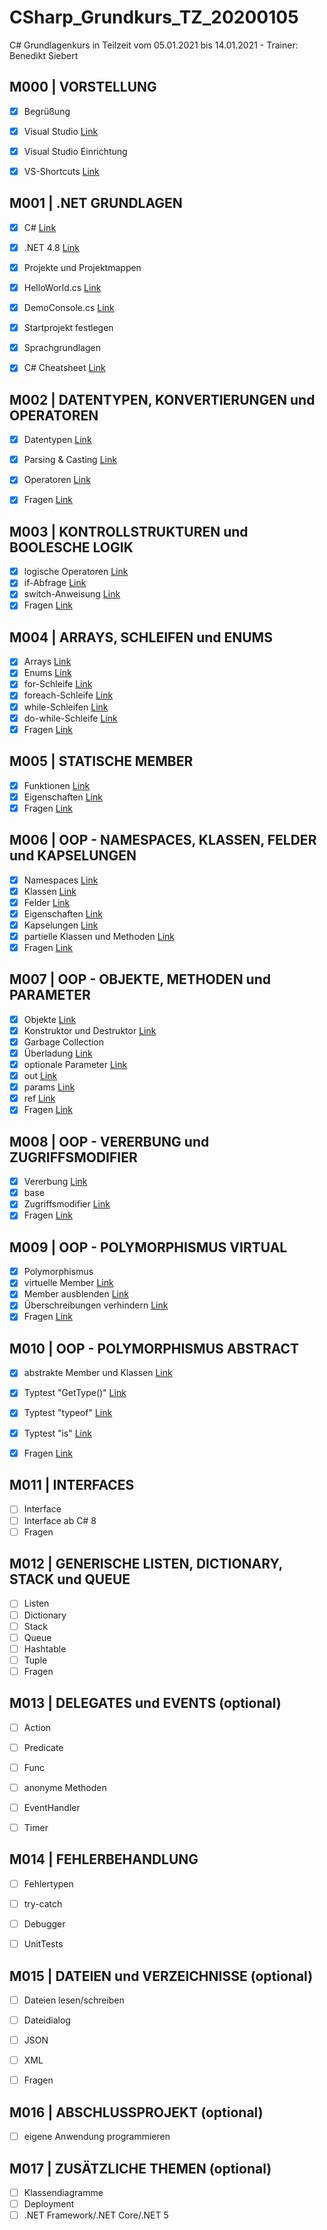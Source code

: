 # CSharp_Grundkurs_TZ_20200105
 C# Grundlagenkurs in Teilzeit vom 05.01.2021 bis 14.01.2021 - Trainer: Benedikt Siebert

## M000 | VORSTELLUNG

- [x] Begrüßung
- [x] Visual Studio [Link](https://visualstudio.microsoft.com/de/)
- [x] Visual Studio Einrichtung
- [x] VS-Shortcuts [Link](VS-SHORTCUTS.md)


## M001 | .NET GRUNDLAGEN
- [x] C# [Link](https://docs.microsoft.com/de-de/dotnet/csharp/)
- [x] .NET 4.8 [Link](https://docs.microsoft.com/de-de/dotnet/api/?view=netframework-4.8)
- [x] Projekte und Projektmappen
- [x] HelloWorld.cs [Link](Uebungen/Modul001_01_HelloWorld/Program.cs)
- [x] DemoConsole.cs [Link](Uebungen/Modul001_02_DemoConsole/Program.cs)
- [x] Startprojekt festlegen
- [x] Sprachgrundlagen
- [x] C# Cheatsheet [Link](CSHARP-CHEATSHEET.md)


## M002 | DATENTYPEN, KONVERTIERUNGEN und OPERATOREN
- [x] Datentypen  [Link](Uebungen/Modul002_01_Datentypen/Program.cs) 
- [x] Parsing & Casting  [Link](Uebungen/Modul002_02_ParsingCasting/Program.cs) 
- [x] Operatoren  [Link](Uebungen/Modul002_03_Operatoren/Program.cs) 
- [x] Fragen  [Link](Uebungen/Modul002_Fragen/Program.cs) 
      

## M003 | KONTROLLSTRUKTUREN und BOOLESCHE LOGIK
- [x] logische Operatoren   [Link](Uebungen/Modul003_01_BoolescheLogik/Program.cs) 
- [x] if-Abfrage  [Link](Uebungen/Modul003_02_Kontrollstrukturen/Program.cs) 
- [x] switch-Anweisung  [Link](Uebungen/Modul003_02_Kontrollstrukturen/Program.cs) 
- [x] Fragen  [Link](Uebungen/Modul003_Fragen/Program.cs) 

## M004 | ARRAYS, SCHLEIFEN und ENUMS
- [x] Arrays  [Link](Uebungen/Modul004_01_Arrays/Program.cs) 
- [x] Enums  [Link](Uebungen/Modul004_02_Enumeratoren/Program.cs) 
- [x] for-Schleife  [Link](Uebungen/Modul004_03_Schleifen/Program.cs) 
- [x] foreach-Schleife  [Link](Uebungen/Modul004_03_Schleifen/Program.cs) 
- [x] while-Schleifen  [Link](Uebungen/Modul004_03_Schleifen/Program.cs) 
- [x] do-while-Schleife  [Link](Uebungen/Modul004_03_Schleifen/Program.cs) 
- [x] Fragen  [Link](Uebungen/Modul004_Fragen/Program.cs) 

## M005 | STATISCHE MEMBER
- [x] Funktionen   [Link](Uebungen/Modul005_01_statischeMember/Program.cs) 
- [x] Eigenschaften   [Link](Uebungen/Modul005_01_statischeMember/Program.cs) 
- [x] Fragen  [Link](Uebungen/Modul005_Fragen/Program.cs) 

## M006 | OOP - NAMESPACES, KLASSEN, FELDER und KAPSELUNGEN
- [x] Namespaces  [Link](Uebungen/Modul006_01_NamespaceKlassen/Program.cs) 
- [x] Klassen  [Link](Uebungen/Modul006_01_NamespaceKlassen/Program.cs) 
- [x] Felder  [Link](Uebungen/Modul006_02_FelderEigenschaften/Felder.cs) 
- [x] Eigenschaften   [Link](Uebungen/Modul006_02_FelderEigenschaften/Eigenschaften.cs) 
- [x] Kapselungen  [Link](Uebungen/Modul006_02_FelderEigenschaften/Eigenschaften.cs) 
- [x] partielle Klassen und Methoden  [Link](Uebungen/Modul006_03_partielleKlassenMethoden/Program.cs) 
- [x] Fragen  [Link](Uebungen/Modul006_Fragen) 

## M007 | OOP - OBJEKTE, METHODEN und PARAMETER
- [x] Objekte  [Link](Uebungen/Modul007_01_Objekte/Program.cs) 
- [x] Konstruktor und Destruktor  [Link](Uebungen/Modul007_01_Objekte/Program.cs) 
- [x] Garbage Collection
- [x] Überladung  [Link](Uebungen/Modul007_02_UeberlagerungParameter/Ueberladung.cs) 
- [x] optionale Parameter  [Link](Uebungen/Modul007_02_UeberlagerungParameter/OptionaleParameter.cs) 
- [x] out  [Link](Uebungen/Modul007_02_UeberlagerungParameter/SchluesselwortOut.cs) 
- [x] params  [Link](Uebungen/Modul007_02_UeberlagerungParameter/SchluesselwortParams.cs) 
- [x] ref  [Link](Uebungen/Modul007_02_UeberlagerungParameter/SchluesselwortRef.cs) 
- [x] Fragen  [Link](Uebungen/Modul007_Fragen) 

## M008 | OOP - VERERBUNG und ZUGRIFFSMODIFIER
- [x] Vererbung  [Link](Uebungen/Modul008_01_Vererbungen/Program.cs) 
- [x] base 
- [x] Zugriffsmodifier  [Link](Uebungen/Modul008_02_Zugriffsmodifizierer/Program.cs) 
- [x] Fragen  [Link](Uebungen/Modul008_Fragen) 

## M009 | OOP - POLYMORPHISMUS VIRTUAL
- [x] Polymorphismus
- [x] virtuelle Member  [Link](Uebungen/Modul009_01_PolymorphismusVirtual/SchluesselwortOverride.cs) 
- [x] Member ausblenden  [Link](Uebungen/Modul009_01_PolymorphismusVirtual/SchluesselwortNew.cs) 
- [x] Überschreibungen verhindern  [Link](Uebungen/Modul009_01_PolymorphismusVirtual/SchluesselwortSealed.cs) 
- [x] Fragen  [Link](Uebungen/Modul009_Fragen) 

## M010 | OOP - POLYMORPHISMUS ABSTRACT
- [x] abstrakte Member und Klassen  [Link](Uebungen/Modul010_01_PolymorphismusAbstract/Program.cs) 
- [x] Typtest "GetType()"  [Link](Uebungen/Modul010_02_Typpruefungen/Program.cs) 
- [x] Typtest "typeof"  [Link](Uebungen/Modul010_02_Typpruefungen/Program.cs) 
- [x] Typtest "is"  [Link](Uebungen/Modul010_02_Typpruefungen/Program.cs) 
- [x] Fragen  [Link](Uebungen/Modul010_Fragen) 


## M011 | INTERFACES
- [ ] Interface <!-- [Link](Uebungen/Modul011_01_Interface/Program.cs) -->
- [ ] Interface ab C# 8 <!-- [Link](Uebungen/Modul011_02_InterfaceCSharp8/Program.cs) -->
- [ ] Fragen <!-- [Link](Uebungen/Modul011_Fragen) -->

## M012 | GENERISCHE LISTEN, DICTIONARY, STACK und QUEUE
- [ ] Listen <!-- [Link](Uebungen/Modul012_01_Listen/List.cs) -->
- [ ] Dictionary <!-- [Link](Uebungen/Modul012_01_Listen/Dictionary.cs) -->
- [ ] Stack <!-- [Link](Uebungen/Modul012_01_Listen/Stack.cs) -->
- [ ] Queue <!-- [Link](Uebungen/Modul012_01_Listen/Queue.cs) -->
- [ ] Hashtable <!-- [Link](Uebungen/Modul012_01_Listen/Hashtable.cs) -->
- [ ] Tuple <!-- [Link](Uebungen/Modul012_01_Listen/Tuple.cs) -->
- [ ] Fragen <!-- [Link](Uebungen/Modul012_Fragen) -->

## M013 | DELEGATES und EVENTS (optional)
- [ ] Action <!-- [Link](Uebungen/Modul013_01_Delegates/Action.cs) -->
- [ ] Predicate <!-- [Link](Uebungen/Modul013_01_Delegates/Predicate.cs) -->
- [ ] Func <!-- [Link](Uebungen/Modul013_01_Delegates/Func.cs) -->
- [ ] anonyme Methoden <!-- [Link](Uebungen/Modul013_01_Delegates/AnonymeMethoden.cs) -->
- [ ] EventHandler <!-- [Link](Uebungen/Modul013_02_Events/Program.cs) -->
- [ ] Timer <!-- [Link](Uebungen/Modul013_03_Timer/Program.cs) -->


## M014 | FEHLERBEHANDLUNG
- [ ] Fehlertypen
- [ ] try-catch <!-- [Link](Uebungen/Modul014_01_Fehlerbehandlung/Program.cs) -->
- [ ] Debugger 
- [ ] UnitTests <!-- [Link](Uebungen/Modul014_02_UnitTest_Funktionen/Program.cs) -->


## M015 | DATEIEN und VERZEICHNISSE (optional)
- [ ] Dateien lesen/schreiben <!-- [Link](Uebungen/Modul015_01_Dateien_Verzeichnisse/MainWindow.xaml.cs) -->
- [ ] Dateidialog <!-- [Link](Uebungen/Modul015_01_Dateien_Verzeichnisse/MainWindow.xaml.cs) -->
- [ ] JSON <!-- [Link](Uebungen/Modul015_02_JSON/Program.cs) -->
- [ ] XML <!-- [Link](Uebungen/Modul015_03_XML/Program.cs) -->
- [ ] Fragen <!-- [Link](Uebungen/Modul015_Fragen) -->


## M016 | ABSCHLUSSPROJEKT (optional)
- [ ] eigene Anwendung programmieren <!-- [Link](Uebungen/Modul016_Abschluss) -->

## M017 | ZUSÄTZLICHE THEMEN (optional)
- [ ] Klassendiagramme
- [ ] Deployment
- [ ] .NET Framework/.NET Core/.NET 5
